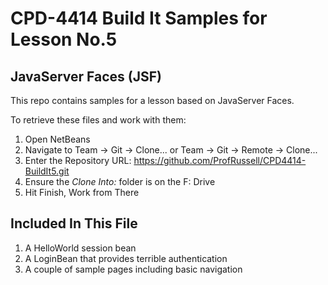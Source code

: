 # CPD-4414 Build It Samples for Lesson No.5
## JavaServer Faces (JSF)

This repo contains samples for a lesson based on JavaServer Faces.

To retrieve these files and work with them:

1. Open NetBeans
2. Navigate to Team -> Git -> Clone... or Team -> Git -> Remote -> Clone...
3. Enter the Repository URL: https://github.com/ProfRussell/CPD4414-BuildIt5.git
4. Ensure the *Clone Into:* folder is on the F: Drive
5. Hit Finish, Work from There

## Included In This File

1. A HelloWorld session bean
2. A LoginBean that provides terrible authentication
3. A couple of sample pages including basic navigation
